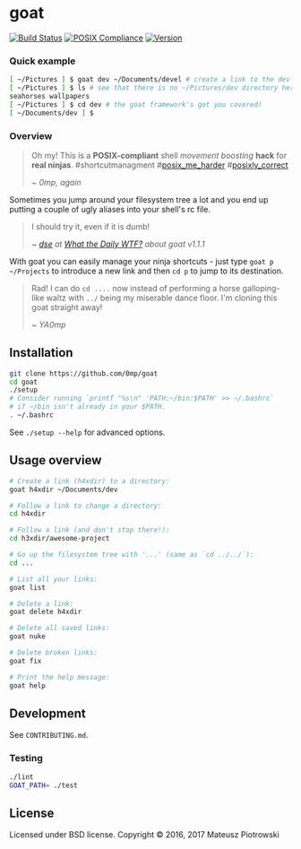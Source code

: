 # goat

[![Build Status](https://travis-ci.org/0mp/goat.svg?branch=master)](https://travis-ci.org/0mp/goat)
[![POSIX Compliance](https://img.shields.io/badge/POSIX-compliant-blue.svg)](http://pubs.opengroup.org/onlinepubs/9699919799/utilities/V3_chap02.html)
[![Version](https://img.shields.io/github/release/0mp/goat.svg)](https://github.com/0mp/goat/releases/latest)

### Quick example

```sh
[ ~/Pictures ] $ goat dev ~/Documents/devel # create a link to the dev directory
[ ~/Pictures ] $ ls # see that there is no ~/Pictures/dev directory here
seahorses wallpapers
[ ~/Pictures ] $ cd dev # the goat framework's got you covered!
[ ~/Documents/dev ] $
```

### Overview

> Oh my! This is a **POSIX-compliant** shell _movement boosting_ **hack** for
> **real ninjas**. #shortcutmanagment #[posix\_me\_harder][posix_me_harder]
> \#[posixly\_correct][posixly_correct]
>
> _~ 0mp, again_

Sometimes you jump around your filesystem tree a lot and you end up putting a
couple of ugly aliases into your shell's rc file.

> I should try it, even if it is dumb!
>
> _~ [dse] at [What the Daily WTF?] about goat v1.1.1_

With goat you can easily manage your ninja shortcuts - just type `goat p
~/Projects` to introduce a new link and then `cd p` to jump to its destination.

> Rad! I can do `cd ....` now instead of performing a horse galloping-like
> waltz with `../` being my miserable dance floor. I'm cloning this goat
> straight away!
>
> _~ YA0mp_

## Installation

```sh
git clone https://github.com/0mp/goat
cd goat
./setup
# Consider running `printf "%s\n" 'PATH:~/bin:$PATH' >> ~/.bashrc`
# if ~/bin isn't already in your $PATH.
. ~/.bashrc
```

See `./setup --help` for advanced options.

## Usage overview

```sh
# Create a link (h4xdir) to a directory:
goat h4xdir ~/Documents/dev

# Follow a link to change a directory:
cd h4xdir

# Follow a link (and don't stop there!):
cd h3xdir/awesome-project

# Go up the filesystem tree with '...' (same as `cd ../../`):
cd ...

# List all your links:
goat list

# Delete a link:
goat delete h4xdir

# Delete all saved links:
goat nuke

# Delete broken links:
goat fix

# Print the help message:
goat help
```

## Development

See `CONTRIBUTING.md`.

### Testing

```sh
./lint
GOAT_PATH= ./test
```

## License

Licensed under BSD license. Copyright &#169; 2016, 2017 Mateusz Piotrowski

[posix_me_harder]: http://wiki.wlug.org.nz/POSIX_ME_HARDER
[posixly_correct]: http://wiki.wlug.org.nz/POSIXLY_CORRECT
[dse]: https://what.thedailywtf.com/user/dse
[What the Daily WTF?]: https://what.thedailywtf.com/topic/16122/quick-links-thread/2121
